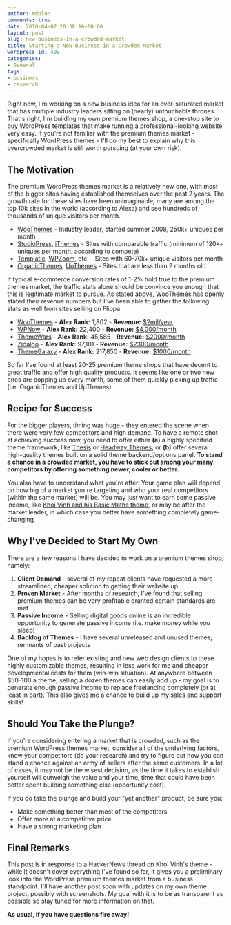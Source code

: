 ```yaml
---
author: mdolon
comments: true
date: 2010-04-02 20:38:16+00:00
layout: post
slug: new-business-in-a-crowded-market
title: Starting a New Business in a Crowded Market
wordpress_id: 499
categories:
- General
tags:
- business
- research
---
```


Right now, I'm working on a new business idea for an over-saturated market that has multiple industry leaders sitting on (nearly) untouchable thrones.  That's right, I'm building my own premium themes shop, a one-stop site to buy WordPress templates that make running a professional-looking website very easy.  If you're not familiar with the premium themes market - specifically WordPress themes - I'll do my best to explain why this overcrowded market is still worth pursuing (at your own risk).


## The Motivation

The premium WordPress themes market is a relatively new one, with most of the bigger sites having established themselves over the past 2 years.  The growth rate for these sites have been unimaginable, many are among the top 10k sites in the world (according to Alexa) and see hundreds of thousands of unique visitors per month.

  * [WooThemes](http://www.woothemes.com/) - Industry leader, started summer 2008, 250k+ uniques per month
  * [StudioPress](http://www.studiopress.com/), [iThemes](http://ithemes.com) - Sites with comparable traffic (minimum of 120k+ uniques per month, according to compete)
  * [Templatic](http://templatic.com/), [WPZoom](http://www.wpzoom.com/), etc. - Sites with 60-70k+ unique visitors per month
  * [OrganicThemes](http://www.organicthemes.com/), [UpThemes](http://www.upthemes.com/) - Sites that are less than 2 months old

If typical e-commerce conversion rates of 1-2% hold true to the premium themes market, the traffic stats alone should be convince you enough that this is legitimate market to pursue.  As stated above, WooThemes has openly stated their revenue numbers but I've been able to gather the following stats as well from sites selling on Flippa:

  * [WooThemes](http://www.woothemes.com/) - **Alex Rank:** 1,802 - **Revenue:** [$2mil/year](http://mixergy.com/woothemes-adriaan-pienaar/)
  * [WPNow](http://www.wpnow.com/) - **Alex Rank:** 22,400 - **Revenue:** [$4,000/month](http://flippa.com/auctions/80340/WPNow-Com-4k-RevMonth-3-5k-ProfitMonth-Going-Cheap)
  * [ThemeWars](http://www.themewars.com) - **Alex Rank:** 45,585 - **Revenue:** [$2000/month](http://flippa.com/auctions/87526/WordPress-Theme-Membership-Site--PR-5--owned-by-Unique-Blog-Designs)
  * [Zidalgo](http://flippa.com/auctions/80598/site) - **Alex Rank:** 97,101 - **Revenue:** [$2300/month](http://flippa.com/auctions/80598/Premium-Wordpress-Themes-Market-ZIDALGO-COM--High-revenue-and-self-sustaining)
  * [ThemeGalaxy](http://themegalaxy.net) - **Alex Rank:** 217,850 - **Revenue:** [$1000/month](http://flippa.com/auctions/76033/Established-WordPress-Premium-Theme-Store)

So far I've found at least 20-25 premium theme shops that have decent to great traffic and offer high quality products.  It seems like one or two new ones are popping up every month, some of them quickly picking up traffic (i.e. OrganicThemes and UpThemes).


## Recipe for Success

For the bigger players, timing was huge - they entered the scene when there were very few competitors and high demand.  To have a remote shot at achieving success now, you need to offer either **(a)** a highly specified theme framework, like [Thesis](http://diythemes.com/) or [Headway Themes](http://headwaythemes.com/), or **(b)** offer several high-quality themes built on a solid theme backend/options panel.  **To stand a chance in a crowded market, you have to stick out among your many competitors by offering something newer, cooler or better.**

You also have to understand what you're after.  Your game plan will depend on how big of a market you're targeting and who your real competitors (within the same market) will be.  You may just want to earn some passive income, like [Khoi Vinh and his Basic Maths theme](http://www.subtraction.com/2010/03/31/adding-up-basic-maths), or may be after the market leader, in which case you better have something completely game-changing.


## Why I've Decided to Start My Own

There are a few reasons I have decided to work on a premium themes shop, namely:

  1. **Client Demand** - several of my repeat clients have requested a more streamlined, cheaper solution to getting their website up
  2. **Proven Market** - After months of research, I've found that selling premium themes can be very profitable granted certain standards are met
  3. **Passive Income** - Selling digital goods online is an incredible opportunity to generate passive income (i.e. make money while you sleep)
  4. **Backlog of Themes** - I have several unreleased and unused themes, remnants of past projects

One of my hopes is to refer existing and new web design clients to these highly customizable themes, resulting in less work for me and cheaper developmental costs for them (win-win situation).  At anywhere between $50-100 a theme, selling a dozen themes can easily add up - my goal is to generate enough passive income to replace freelancing completely (or at least in part).  This also gives me a chance to build up my sales and support skills!


## Should You Take the Plunge?

If you're considering entering a market that is crowded, such as the premium WordPress themes market, consider all of the underlying factors, know your competitors (do your research) and try to figure out how you can stand a chance against an army of sellers after the same customers.  In a lot of cases, it may not be the wisest decision, as the time it takes to establish yourself will outweigh the value and your time, time that could have been better spent building something else (opportunity cost).

If you do take the plunge and build your "yet another" product, be sure you:

  * Make something better than most of the competitors
  * Offer more at a competitive price
  * Have a strong marketing plan


## Final Remarks

This post is in response to a HackerNews thread on Khoi Vinh's theme - while it doesn't cover everything I've found so far, it gives you a preliminary look into the WordPress premium themes market from a business standpoint.  I'll have another post soon with updates on my own theme project, possibly with screenshots.  My goal with it is to be as transparent as possible so stay tuned for more information on that.

**As usual, if you have questions fire away!**
